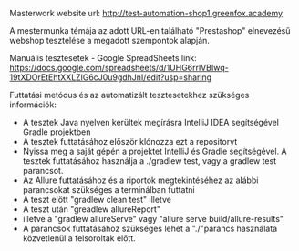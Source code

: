 Masterwork website url: http://test-automation-shop1.greenfox.academy

A mestermunka témája az adott URL-en található "Prestashop" elnevezésű webshop tesztelése a megadott szempontok alapján.

Manuális tesztesetek - Google SpreadSheets link: https://docs.google.com/spreadsheets/d/1UHG6rrlVBIwq-19tXDOrEtEhtXXLZlG6cJ0u9gdhJnI/edit?usp=sharing

Futtatási metódus és az automatizált tesztesetekhez szükséges információk:

- A tesztek Java nyelven kerültek megírásra IntelliJ IDEA segítségével Gradle projektben
- A tesztek futtatásához először klónozza ezt a repositoryt
- Nyissa meg a saját gépén a projektet IntelliJ és Gradle segítségével. A tesztek futtatásához használja a ./gradlew test, vagy a gradlew test parancsot.
- Az Allure futtatásához és a riportok megtekintéséhez az alábbi parancsokat szükséges a terminálban futtatni
- 	A teszt elött "gradlew clean test" illetve 
- 	A teszt után "greadlew allureReport"
- 	illetve a "gradlew allureServe" vagy "allure serve build/allure-results"
- A parancsok futtatásához szükséges lehet a "./"parancs használata közvetlenül a felsoroltak előtt.
